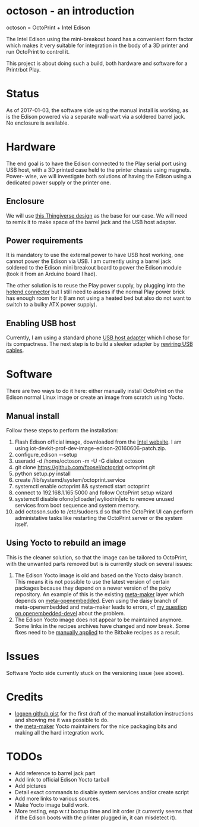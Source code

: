 # octoson - an introduction
octoson = OctoPrint + Intel Edison
<add links to images>

The Intel Edison using the mini-breakout board has a convenient form factor 
which makes it very suitable for integration in the body of a 3D printer and
run OctoPrint to control it. 

This project is about doing such a build, both hardware and software for a 
Printrbot Play.

# Status
As of 2017-01-03, the software side using the manual install is working, as is
the Edison powered via a separate wall-wart via a soldered barrel jack. No
enclosure is available.

# Hardware
The end goal is to have the Edison connected to the Play serial port using USB
host, with a 3D printed case held to the printer chassis using magnets. Power-
wise, we will investigate both solutions of having the Edison using a dedicated
power supply or the printer one.

## Enclosure
We will use [this Thingiverse design](http://www.thingiverse.com/thing:578459)
as the base for our case. We will need to remix it to make space of the barrel
jack and the USB host adapter.

## Power requirements
It is mandatory to use the external power to have USB host working, one cannot 
power the Edison via USB.
I am currently using a barrel jack soldered to the Edison mini breakout board 
to power the Edison module (took it from an Arduino board I had). 

The other solution is to reuse the Play power supply, by plugging into the 
[hotend connector](http://www.printrbottalk.com/forum/viewtopic.php?f=16&t=11204)
 but I still need to assess if the normal Play power brick has enough room for
it (I am not using a heated bed but also do not want to switch to a bulky ATX
power supply).

## Enabling USB host
Currently, I am using a standard phone [USB host adapter](http://www.newegg.com/Product/Product.aspx?Item=9SIABH952C6796&cm_re=usb_host_adapter-_-9SIABH952C6796-_-Product) which I
chose for its compactness. The next step is to build a sleeker adapter by 
[rewiring USB cables](http://makezine.com/projects/usb-otg-cable/).

# Software
There are two ways to do it here: either manually install OctoPrint on the 
Edison normal Linux image or create an image from scratch using Yocto.

## Manual install
Follow these steps to perform the installation:
1. Flash Edison official image, downloaded from the [Intel website](https://software.intel.com/iot/hardware/edison/downloads). I am using iot-devkit-prof-dev-image-edison-20160606-patch.zip.
1. configure_edison --setup
1. useradd -d /home/octoson -m -U -G dialout octoson
1. git clone https://github.com/foosel/octoprint octoprint.git
1. python setup.py install
1. create /lib/systemd/system/octoprint.service
1. systemctl enable octoprint && systemctl start octoprint
1. connect to 192.168.1.165:5000 and follow OctoPrint setup wizard
1. systemctl disable ofono|clloader|wyliodrin|etc to remove unused services from
boot sequence and system memory.
1. add octoson.sudo to /etc/sudoers.d so that the OctoPrint UI can perform 
administative tasks like restarting the OctoPrint server or the system itself.

## Using Yocto to rebuild an image
This is the cleaner solution, so that the image can be tailored to OctoPrint, 
with the unwanted parts removed but is is currently stuck on several issues:
1. The Edison Yocto image is old and based on the Yocto daisy branch. This
means it is not possible to use the latest version of certain packages because
they depend on a newer version of the poky repository. An example of this is the
existing [meta-maker](http://git.yoctoproject.org/cgit/cgit.cgi/meta-maker/about/)
layer which depends on [meta-openembedded](http://cgit.openembedded.org/meta-openembedded/).
Even using the daisy branch of meta-openembedded and meta-maker leads to errors,
cf [my question on openembedded-devel](http://lists.openembedded.org/pipermail/openembedded-devel/2016-December/110576.html) about the problem.
2. The Edison Yocto image does not appear to be maintained anymore. Some links
in the recipes archives have changed and now break. Some fixes need to be
[manually applied](https://communities.intel.com/thread/109249) to the Bitbake
recipes as a result.

# Issues
Software Yocto side currently stuck on the versioning issue (see above).

# Credits
+ [logxen github gist](https://gist.github.com/logxen/ad195ccd31914bab8869) for
the first draft of the manual installation instructions and showing me it was
possible to do.
+ the [meta-maker](http://git.yoctoproject.org/cgit/cgit.cgi/meta-maker/about/)
Yocto maintainers for the nice packaging bits and making all the hard integration
work.

# TODOs
+ Add reference to barrel jack part
+ Add link to official Edison Yocto tarball
+ Add pictures 
+ Detail exact commands to disable system services and/or create script
+ Add more links to various sources.
+ Make Yocto image build work.
+ More testing, esp w.r.t bootup time and init order (it currently seems that
if the Edison boots with the printer plugged in, it can misdetect it).
